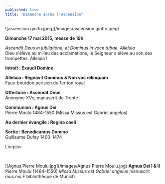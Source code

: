 ```yaml
---
published: true
title: "Dimanche après l'Ascension"
---
```


![ascension giotto.jpeg](/images/ascension giotto.jpeg)

**Dimanche 17 mai 2015, messe de 19h**  

*Ascendit Deus in jubilatione, et Dominus in voce tubae. Alleluia*  
Dieu s'élève au milieu des acclamations, le Seigneur s'élève au son des trompettes. Alleluia !

**Introït : Exaudi Domine**

**Alleluia : Regnavit Dominus & Non vos relinquam**  
Faux-bourdon parisien du 1er ton royal

**Offertoire : Ascendit Deus**  
Anonyme XVe, manuscrit de Trente

**Communion : Agnus Dei**  
Pierre Moulu 1484-1550 (Missa Missus est Gabriel angelus)

**Au dernier évangile : Regina caeli**

**Sortie : Benedicamus Domino**    
Guillaume Dufay 1400-1474

Lireplus

&nbsp;

![Agnus Pierre Moulu.jpg](/images/Agnus Pierre Moulu.jpg)
**Agnus Dei I & II** Pierre Moulu (1484-1550) *Missa Missus est Gabriel angelus* manuscrit mus.ms.F bibliothèque de Munich
